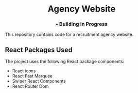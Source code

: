
<div align="center">
  
# Agency Website 
<h3 ><span color="lime"> &#x2022;</span> Building in Progress</h3>

</div>

This repository contains code for a recruitment agency website.



<h2>React Packages Used</h2>
<p>The project uses the following React package components:</p>
<ul>
  <li>React icons</li>
  <li>React Fast Marquee</li>
  <li>Swiper React Components</li>
  <li>React Router Dom</li>
</ul>
